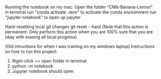 Running the notebook on my mac:
Open the folder "CNN-Banana-Lemon" in terminal
run "conda activate ./env" to activate the conda environment
run "jupyter notebook" to open up jupyter

Hard-resetting local git changes
git reset --hard 
(Note that this action is permanent. Only perform this action when you are 100% sure that you are okay with erasing all local progress)

(Old intructions for when I was training on my windows laptop)
Instructions on how to run this project:
1. Right-click >> open folder in terminal
2. python -m notebook
3. Jupyter notebook should open
